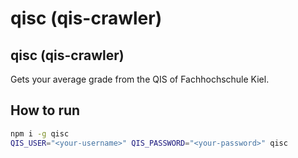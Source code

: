# qisc (qis-crawler)

## qisc (qis-crawler)

Gets your average grade from the QIS of Fachhochschule Kiel.

## How to run

```bash
npm i -g qisc
QIS_USER="<your-username>" QIS_PASSWORD="<your-password>" qisc
```
